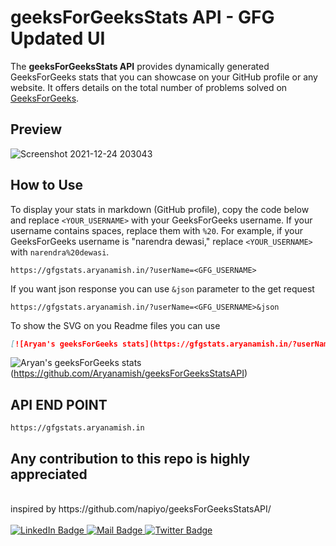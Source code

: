 # geeksForGeeksStats API - GFG Updated UI

The **geeksForGeeksStats API** provides dynamically generated GeeksForGeeks stats that you can showcase on your GitHub profile or any website. It offers details on the total number of problems solved on [GeeksForGeeks](https://practice.geeksforgeeks.org/).

## Preview

![Screenshot 2021-12-24 203043](https://user-images.githubusercontent.com/88178000/147360853-1c573480-399f-4e68-9112-b07e13852100.jpg)

## How to Use

To display your stats in markdown (GitHub profile), copy the code below and replace `<YOUR_USERNAME>` with your GeeksForGeeks username. If your username contains spaces, replace them with `%20`. For example, if your GeeksForGeeks username is "narendra dewasi," replace `<YOUR_USERNAME>` with `narendra%20dewasi`.

```
https://gfgstats.aryanamish.in/?userName=<GFG_USERNAME>
```

If you want json response you can use `&json` parameter to the get request

```
https://gfgstats.aryanamish.in/?userName=<GFG_USERNAME>&json
```

To show the SVG on you Readme files you can use

```markdown
[![Aryan's geeksForGeeks stats](https://gfgstats.aryanamish.in/?userName=<GFG_USERNAME>)](https://github.com/Aryanamish/geeksForGeeksStatsAPI)
```

![Aryan's geeksForGeeks stats](https://localhost:2001/?userName=aryanamish)(https://github.com/Aryanamish/geeksForGeeksStatsAPI)

## API END POINT

`https://gfgstats.aryanamish.in`

## Any contribution to this repo is highly appreciated

<br>
inspired by https://github.com/napiyo/geeksForGeeksStatsAPI/

<br>
<br>
<div id="badges">
  <a href="https://www.linkedin.com/in/aryan-amish/">
    <img src="https://img.shields.io/badge/LinkedIn-blue?style=for-the-badge&logo=linkedin&logoColor=white" alt="LinkedIn Badge"/>
  </a>
  <!-- <a href="https://discordapp.com/users/1080203547276230719">
    <img src="https://img.shields.io/badge/Discord-7289DA?style=for-the-badge&logo=discord&logoColor=white" alt="Discord Badge"/>
  </a> -->
  <a target="_blank" href="mailto:aryanamish385@gmail.com">
    <img src = "https://img.shields.io/badge/Gmail-D14836?style=for-the-badge&logo=gmail&logoColor=white" alt="Mail Badge">
  </a>
  <a target="_blank" href="https://twitter.com/aryanamish1">
    <img src = "https://img.shields.io/badge/Twitter-blue?style=for-the-badge&logo=twitter&logoColor=white" alt="Twitter Badge">
  </a>
</div>
